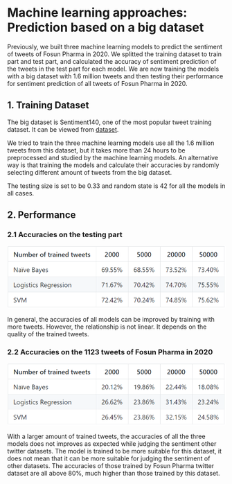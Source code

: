# Machine learning approaches: Prediction based on a big dataset

Previously, we built three machine learning models to predict the sentiment of tweets of Fosun Pharma in 2020. We splitted the training dataset to train part and test part, and calculated the accuracy of sentiment prediction of the tweets in the test part for each model. We are now training the models with a big dataset with 1.6 million tweets and then testing their performance for sentiment prediction of all tweets of Fosun Pharma in 2020.

## 1. Training Dataset

The big dataset is Sentiment140, one of the most popular tweet training dataset. It can be viewed from [dataset](https://github.com/Insight-Group/MFIN7036/tree/master/dataset/training.csv).

We tried to train the three machine learning models use all the 1.6 million tweets from this dataset, but it takes more than 24 hours to be preprocessed and studied by the machine learning models. An alternative way is that training the models and calculate their accuracies by randomly selecting different amount of tweets from the big dataset. 

The testing size is set to be 0.33 and random state is 42 for all the models in all cases. 


## 2. Performance

### 2.1 Accuracies on the testing part

<div align=center><img src ="./sentiment-testing/machine_learning_accuracies1.png"/></div>

In general, the accuracies of all models can be improved by training with more tweets. However, the relationship is not linear. It depends on the quality of the trained tweets.


### 2.2 Accuracies on the 1123 tweets of Fosun Pharma in 2020

<div align=center><img src ="./sentiment-testing/machine_learning_accuracies2.png"/></div>

With a larger amount of trained tweets, the accuracies of all the three models does not improves as expected while judging the sentiment other twitter datasets. The model is trained to be more suitable for this dataset, it does not mean that it can be more suitable for judging the sentiment of other datasets. The accuracies of those trained by Fosun Pharma twitter dataset are all above 80%, much higher than those trained by this dataset.


